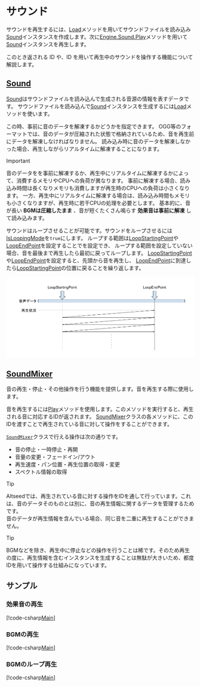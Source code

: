 # サウンド

サウンドを再生するには、[Load](xref:Altseed.Sound.Load)メソッドを用いてサウンドファイルを読み込み[Sound](xref:Altseed.Sound)インスタンスを作成します。次に[Engine.Sound.Play](xref:Altseed.SoundMixer)メソッドを用いて[Sound](xref:Altseed.Sound)インスタンスを再生します。  

このとき返される ID や、ID を用いて再生中のサウンドを操作する機能について解説します。

## [Sound](xref:Altseed.Sound)

[Sound](xref:Altseed.Sound)はサウンドファイルを読み込んで生成される音源の情報を表すデータです。
サウンドファイルを読み込んで[Sound](xref:Altseed.Sound)インスタンスを生成するには[Load](xref:Altseed.Sound.Load)メソッドを使います。  

この時、事前に音のデータを解凍するかどうかを指定できます。
OGG等のフォーマットでは、音のデータが圧縮された状態で格納されているため、音を再生前にデータを解凍しなければなりません。
読み込み時に音のデータを解凍しなかった場合、再生しながらリアルタイムに解凍することになります。

> [!IMPORTANT]
> 音のデータをを事前に解凍するか、再生中にリアルタイムに解凍するかによって、消費するメモリやCPUへの負荷が異なります。
> 事前に解凍する場合、読み込み時間は長くなりメモリも消費しますが再生時のCPUへの負荷は小さくなります。
> 一方、再生中にリアルタイムに解凍する場合は、読み込み時間もメモリも小さくなりますが、再生時に若干CPUの処理を必要とします。
> 基本的に、音が長い **BGMは圧縮したまま** 、音が短くたくさん鳴らす **効果音は事前に解凍** して読み込みます。

サウンドはループさせることが可能です。サウンドをループさせるには[IsLoopingMode](xref:Altseed.Sound.IsLoopingMode)を`true`にします。
ループする範囲は[LoopStartingPoint](xref:Altseed.Sound.LoopStartingPoint)や[LoopEndPoint](xref:Altseed.Sound.LoopEndPoint)を設定することでを設定でき、
ループする範囲を設定していない場合、音を最後まで再生したら最初に戻ってループします。
[LoopStartingPoint](xref:Altseed.Sound.LoopStartingPoint)や[LoopEndPoint](xref:Altseed.Sound.LoopEndPoint)を設定すると、先頭から音を再生し、
[LoopEndPoint](xref:Altseed.Sound.LoopEndPoint)に到達したら[LoopStartingPoint](xref:Altseed.Sound.LoopStartingPoint)の位置に戻ることを繰り返します。

![loop](loop.png)

## [SoundMixer](xref:Altseed.SoundMixer)

音の再生・停止・その他操作を行う機能を提供します。音を再生する際に使用します。

音を再生するには[Play](xref:Altseed.SoundMixer.Play)メソッドを使用します。このメソッドを実行すると、再生される音に対応するIDが返されます。
[SoundMixer](xref:Altseed.SoundMixer)クラスの各メソッドに、このIDを渡すことで再生されている音に対して操作をすることができます。  

[`SoundMixer`](xref:Altseed.SoundMixer)クラスで行える操作は次の通りです。

- 音の停止・一時停止・再開
- 音量の変更・フェードイン/アウト
- 再生速度・パン位置・再生位置の取得・変更
- スペクトル情報の取得

> [!TIP]
> Altseedでは、再生されている音に対する操作をIDを通して行っています。これは、音のデータそのものとは別に、音の再生情報に関するデータを管理するためです。  
> 音のデータが再生情報を含んでいる場合、同じ音を二重に再生することができません。

> [!TIP]
> BGMなどを除き、再生中に停止などの操作を行うことは稀です。そのため再生の度に、再生情報を含むインスタンスを生成することは無駄が大きいため、都度IDを用いて操作する仕組みになっています。

## サンプル

### 効果音の再生

[!code-csharp[Main](SE.cs)]

### BGMの再生

[!code-csharp[Main](BGM.cs)]

### BGMのループ再生

[!code-csharp[Main](LoopingBGM.cs)]